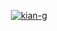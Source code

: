 <p align="center"> <a href="https://github.com/ryo-ma/github-profile-trophy"><img src="https://github-profile-trophy.vercel.app/?username=kian-g" alt="kian-g" /></a></p>
